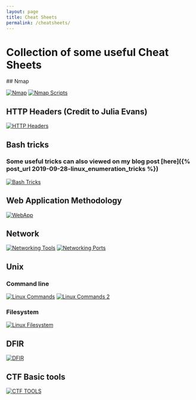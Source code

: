 ```yaml
---
layout: page
title: Cheat Sheets
permalink: /cheatsheets/
---
```


# Collection of some useful Cheat Sheets

<div class="cheat-sheets" markdown="1">
## Nmap

[![Nmap](/images/cheat-sheets/nmap.png)](/images/cheat-sheets/nmap.png)
[![Nmap Scripts](/images/cheat-sheets/nmap_scripts.png)](/images/cheat-sheets/nmap_scripts.png)

## HTTP Headers (Credit to Julia Evans)

[![HTTP Headers](/images/cheat-sheets/headers.jpg)](/images/cheat-sheets/headers.jpg)

## Bash tricks

### Some useful tricks can also viewed on my blog post [here]({% post_url 2019-09-28-linux_enumeration_tricks %})

[![Bash Tricks](/images/cheat-sheets/tricks.jpg)](/images/cheat-sheets/tricks.jpg)

## Web Application Methodology

[![WebApp](/images/cheat-sheets/webapp_methodology.jpg)](/images/cheat-sheets/webapp_methodology.jpg)

## Network
[![Networking Tools](/images/cheat-sheets/networking_tools.jpg)](/images/cheat-sheets/networking_tools.jpg)
[![Networking Ports](/images/cheat-sheets/common_ports.jpg)](/images/cheat-sheets/common_ports.jpg)

## Unix
### Command line
[![Linux Commands](/images/cheat-sheets/linux_commands.jpg)](/images/cheat-sheets/linux_commands.jpg)
[![Linux Commands 2](/images/cheat-sheets/linux_commands2.jpg)](/images/cheat-sheets/linux_commands2.jpg)
### Filesystem
[![Linux Filesystem](/images/cheat-sheets/linux_filesystem.jpg)](/images/cheat-sheets/linux_filesystem.jpg)

## DFIR
[![DFIR](/images/cheat-sheets/incident_response.jpg)](/images/cheat-sheets/incident_response.jpg)

## CTF Basic tools
[![CTF TOOLS](/images/cheat-sheets/ctf_tools.jpg)](/images/cheat-sheets/ctf_tools.jpg)
</div>